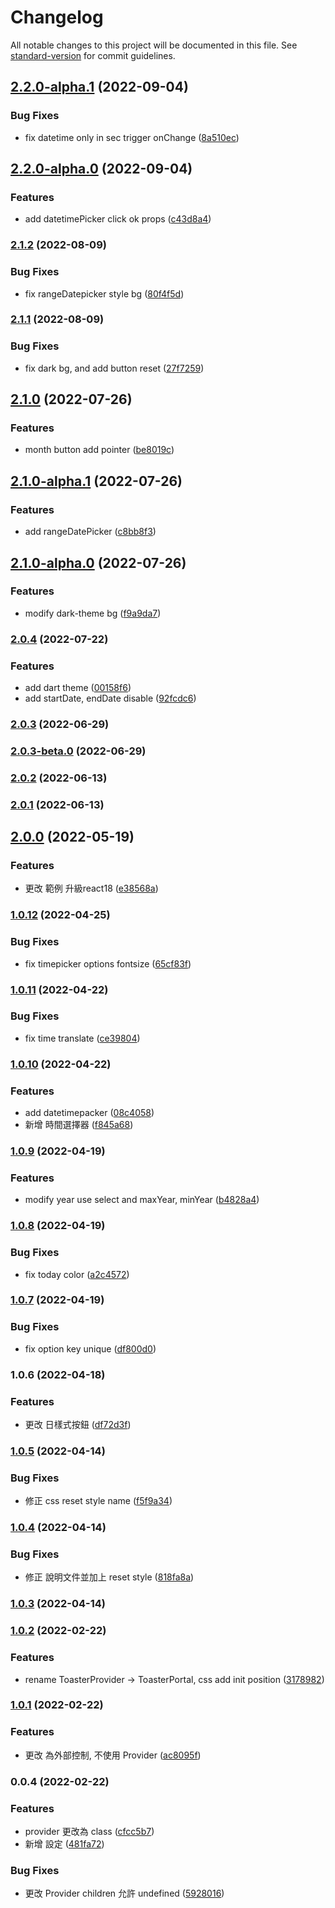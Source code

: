 # Changelog

All notable changes to this project will be documented in this file. See [standard-version](https://github.com/conventional-changelog/standard-version) for commit guidelines.

## [2.2.0-alpha.1](https://github.com/imagine10255/bear-react-datepicker/compare/v2.2.0-alpha.0...v2.2.0-alpha.1) (2022-09-04)


### Bug Fixes

* fix datetime only in sec trigger onChange ([8a510ec](https://github.com/imagine10255/bear-react-datepicker/commit/8a510ec693f64a8685ea2f98f1ad8000e94a63db))

## [2.2.0-alpha.0](https://github.com/imagine10255/bear-react-datepicker/compare/v2.1.2...v2.2.0-alpha.0) (2022-09-04)


### Features

* add datetimePicker click ok props ([c43d8a4](https://github.com/imagine10255/bear-react-datepicker/commit/c43d8a4b2ab0134a84c3b8aa193328605686007e))

### [2.1.2](https://github.com/imagine10255/bear-react-datepicker/compare/v2.1.1...v2.1.2) (2022-08-09)


### Bug Fixes

* fix rangeDatepicker style bg ([80f4f5d](https://github.com/imagine10255/bear-react-datepicker/commit/80f4f5d39cc1244f74a28d790c07fd8f1c92d5ca))

### [2.1.1](https://github.com/imagine10255/bear-react-datepicker/compare/v2.1.0...v2.1.1) (2022-08-09)


### Bug Fixes

* fix dark bg, and add button reset ([27f7259](https://github.com/imagine10255/bear-react-datepicker/commit/27f725975379afbcc293ccc67b3723b79c3e30de))

## [2.1.0](https://github.com/imagine10255/bear-react-datepicker/compare/v2.1.0-alpha.1...v2.1.0) (2022-07-26)


### Features

* month button add pointer ([be8019c](https://github.com/imagine10255/bear-react-datepicker/commit/be8019c40b85efa76b00b17795ab0f4bdc9042e4))

## [2.1.0-alpha.1](https://github.com/imagine10255/bear-react-datepicker/compare/v2.1.0-alpha.0...v2.1.0-alpha.1) (2022-07-26)


### Features

* add rangeDatePicker ([c8bb8f3](https://github.com/imagine10255/bear-react-datepicker/commit/c8bb8f3f537d68808692adcef63425f7d641c78e))

## [2.1.0-alpha.0](https://github.com/imagine10255/bear-react-datepicker/compare/v2.0.4...v2.1.0-alpha.0) (2022-07-26)


### Features

* modify dark-theme bg ([f9a9da7](https://github.com/imagine10255/bear-react-datepicker/commit/f9a9da73e069b1b78b391cf739369e849a7f194a))

### [2.0.4](https://github.com/imagine10255/bear-react-datepicker/compare/v2.0.3...v2.0.4) (2022-07-22)


### Features

* add dart theme ([00158f6](https://github.com/imagine10255/bear-react-datepicker/commit/00158f61138f4d3c10343a105c1e414ebf2802d0))
* add startDate, endDate disable ([92fcdc6](https://github.com/imagine10255/bear-react-datepicker/commit/92fcdc6b401b9d38e2b39753b2608cc127036919))

### [2.0.3](https://github.com/imagine10255/bear-react-datepicker/compare/v2.0.3-beta.0...v2.0.3) (2022-06-29)

### [2.0.3-beta.0](https://github.com/imagine10255/bear-react-datepicker/compare/v2.0.2...v2.0.3-beta.0) (2022-06-29)

### [2.0.2](https://github.com/imagine10255/bear-react-datepicker/compare/v2.0.1...v2.0.2) (2022-06-13)

### [2.0.1](https://github.com/imagine10255/bear-react-datepicker/compare/v2.0.0...v2.0.1) (2022-06-13)

## [2.0.0](https://github.com/imagine10255/bear-react-datepicker/compare/v1.0.12...v2.0.0) (2022-05-19)


### Features

* 更改 範例 升級react18 ([e38568a](https://github.com/imagine10255/bear-react-datepicker/commit/e38568a10d8513e8e97136bebd041f0d4885f907))

### [1.0.12](https://github.com/imagine10255/bear-react-datepicker/compare/v1.0.11...v1.0.12) (2022-04-25)


### Bug Fixes

* fix timepicker options fontsize ([65cf83f](https://github.com/imagine10255/bear-react-datepicker/commit/65cf83fffeb231b599e38a07b66c118068a94a4d))

### [1.0.11](https://github.com/imagine10255/bear-react-datepicker/compare/v1.0.10...v1.0.11) (2022-04-22)


### Bug Fixes

* fix time translate ([ce39804](https://github.com/imagine10255/bear-react-datepicker/commit/ce39804f25ba4f1afacf300b540a12e51d4ac3e3))

### [1.0.10](https://github.com/imagine10255/bear-react-datepicker/compare/v1.0.9...v1.0.10) (2022-04-22)


### Features

* add datetimepacker ([08c4058](https://github.com/imagine10255/bear-react-datepicker/commit/08c4058b757b2cefb635ccf929ed0fd6ac755605))
* 新增 時間選擇器 ([f845a68](https://github.com/imagine10255/bear-react-datepicker/commit/f845a68364eabc9f479889089ad215e674501703))

### [1.0.9](https://github.com/imagine10255/bear-react-datepicker/compare/v1.0.8...v1.0.9) (2022-04-19)


### Features

* modify year use select and maxYear, minYear ([b4828a4](https://github.com/imagine10255/bear-react-datepicker/commit/b4828a4de0252fea2ff75d2cfc8fa6ca130c049e))

### [1.0.8](https://github.com/imagine10255/bear-react-datepicker/compare/v1.0.7...v1.0.8) (2022-04-19)


### Bug Fixes

* fix today color ([a2c4572](https://github.com/imagine10255/bear-react-datepicker/commit/a2c45728be09734d4e8c4aead96aecef3f145d87))

### [1.0.7](https://github.com/imagine10255/bear-react-datepicker/compare/v1.0.6...v1.0.7) (2022-04-19)


### Bug Fixes

* fix option key unique ([df800d0](https://github.com/imagine10255/bear-react-datepicker/commit/df800d0da1a00727a5c401ec5c7edfd46fd249f1))

### 1.0.6 (2022-04-18)


### Features

* 更改 日樣式按鈕 ([df72d3f](https://github.com/imagine10255/bear-react-datepicker/commit/df72d3fa02e4c187382982faa19d67d3baff2be5))

### [1.0.5](https://github.com/imagine10255/bear-react-datepicker/compare/v1.0.4...v1.0.5) (2022-04-14)


### Bug Fixes

* 修正 css reset style name ([f5f9a34](https://github.com/imagine10255/bear-react-datepicker/commit/f5f9a34f5274165fde0ff23ebdaf0977653ed1bf))

### [1.0.4](https://github.com/imagine10255/bear-react-datepicker/compare/v1.0.3...v1.0.4) (2022-04-14)


### Bug Fixes

* 修正 說明文件並加上 reset style ([818fa8a](https://github.com/imagine10255/bear-react-datepicker/commit/818fa8a4442ce63f6fd897b005c3d880933dd4d9))

### [1.0.3](https://github.com/imagine10255/bear-react-datepicker/compare/v1.0.2...v1.0.3) (2022-04-14)

### [1.0.2](https://github.com/imagine10255/bear-react-datepicker/compare/v1.0.1...v1.0.2) (2022-02-22)


### Features

* rename ToasterProvider -> ToasterPortal, css add init position ([3178982](https://github.com/imagine10255/bear-react-datepicker/commit/317898226ee91a2ee62d1ed472c4efecceae2f3a))

### [1.0.1](https://github.com/imagine10255/bear-react-datepicker/compare/v0.0.4...v1.0.1) (2022-02-22)


### Features

* 更改 為外部控制, 不使用 Provider ([ac8095f](https://github.com/imagine10255/bear-react-datepicker/commit/ac8095f6c896a3ea021287471c85890996d7783b))

### 0.0.4 (2022-02-22)


### Features

* provider 更改為 class ([cfcc5b7](https://github.com/imagine10255/bear-react-datepicker/commit/cfcc5b771da54dd4c235571d2130d5ac69d43df6))
* 新增 設定 ([481fa72](https://github.com/imagine10255/bear-react-datepicker/commit/481fa727201b8461cc4aa23b4c6c0e66021295b3))


### Bug Fixes

* 更改 Provider children 允許 undefined ([5928016](https://github.com/imagine10255/bear-react-datepicker/commit/59280164555e262cd4b61d53a922f8ff3333d32f))

